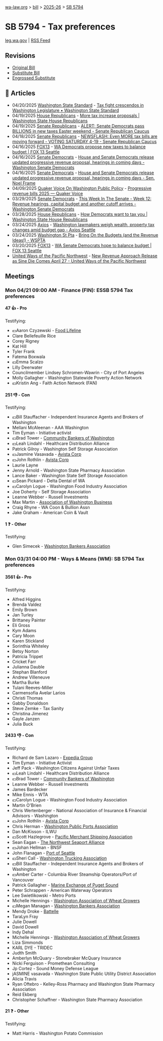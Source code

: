 [wa-law.org](/) > [bill](/bill/) > [2025-26](/bill/2025-26/) > [SB 5794](/bill/2025-26/sb/5794/)

# SB 5794 - Tax preferences
[leg.wa.gov](https://app.leg.wa.gov/billsummary?BillNumber=5794&Year=2025&Initiative=false) | [RSS Feed](./rss.xml)

## Revisions
* [Original Bill](1/)
* [Substitute Bill](S/)
* [Engrossed Substitute](S.E/)

## 📰 Articles
* 04/20/2025 [Washington State Standard](/org/washington_state_standard/) - [Tax fight crescendos in Washington Legislature • Washington State Standard](https://washingtonstatestandard.com/2025/04/19/tax-fight-crescendos-in-the-washington-legislature/#:~:text=Senate%20Bill%205794)
* 04/19/2025 [House Republicans](/org/house_republicans/) - [More tax increase proposals | Washington State House Republicans](https://houserepublicans.wa.gov/current/more-tax-increase-proposals/#:~:text=Senate%20Bill%205794)
* 04/19/2025 [Senate Republicans](/org/senate_republicans/) - [ALERT: Senate Democrats pass BILLIONS in new taxes Easter weekend - Senate Republican Caucus](https://src.wastateleg.org/blog/alert-senate-democrats-pass-18-5-billion-new-taxes-easter-weekend/#:~:text=SB%205794:)
* 04/18/2025 [Senate Republicans](/org/senate_republicans/) - [NEWSFLASH: Even MORE tax bills are moving forward - VOTING SATURDAY 4-19 - Senate Republican Caucus](https://src.wastateleg.org/blog/newsflash-even-tax-bills-moving-forward-voting-tomorrow/#:~:text=SB%205794:)
* 04/16/2025 [FOX13](/org/fox13/) - [WA Democrats propose new taxes to balance budget | FOX 13 Seattle](https://www.fox13seattle.com/news/wa-democrats-propose-new-taxes#:~:text=Senate%20Bill%205794)
* 04/16/2025 [Senate Democrats](/org/senate_democrats/) - [House and Senate Democrats release updated progressive revenue proposal, hearings in coming days - Washington Senate Democrats](https://senatedemocrats.wa.gov/blog/2025/04/15/house-and-senate-democrats-release-updated-progressive-revenue-proposal-hearings-in-coming-days/#:~:text=SB%205794)
* 04/16/2025 [Senate Democrats](/org/senate_democrats/) - [House and Senate Democrats release updated progressive revenue proposal, hearings in coming days - Sen. Noel Frame](https://senatedemocrats.wa.gov/frame/2025/04/15/house-and-senate-democrats-release-updated-progressive-revenue-proposal-hearings-in-coming-days/#:~:text=SB%205794)
* 04/09/2025 [Quaker Voice On Washington Public Policy](/org/quaker_voice_on_washington_public_policy/) - [Progressive revenue bills 2025 — Quaker Voice](https://www.quakervoicewa.org/progressive-revenue-bills-2025/#:~:text=B%205794)
* 03/29/2025 [Senate Democrats](/org/senate_democrats/) - [This Week In The Senate - Week 12: Revenue hearings, capital budget and another cutoff arrives - Washington Senate Democrats](https://senatedemocrats.wa.gov/blog/2025/03/29/this-week-in-the-senate-week-12-revenue-hearings-capital-budget-and-another-cutoff-arrives/#:~:text=SB%205794)
* 03/28/2025 [House Republicans](/org/house_republicans/) - [How Democrats want to tax you | Washington State House Republicans](https://houserepublicans.wa.gov/how-democrats-want-to-tax-you/#:~:text=Senate%20Bill%205794)
* 03/24/2025 [Axios](/org/axios/) - [Washington lawmakers weigh wealth, property tax changes amid budget gap - Axios Seattle](https://www.axios.com/local/seattle/2025/03/24/democrats-wealth-property-tax-budget-gap#:~:text=want%20to%20close)
* 03/24/2025 [Washington St Pta](/org/washington_st_pta/) - [Bring On the Budgets (and the Revenue Ideas!) - WSPTA](https://www.wastatepta.org/bring-on-the-budgets-and-the-revenue-ideas/#:~:text=SB%205794)
* 03/20/2025 [FOX13](/org/fox13/) - [WA Senate Democrats hope to balance budget | FOX 13 Seattle](https://www.fox13seattle.com/news/wa-senate-democrats-balance-budget#:~:text=20%20tax%20exemptions)
* [United Ways of the Pacific Northwest](/org/united_ways_of_the_pacific_northwest/) - [New Revenue Approach Release as Sine Die Comes April 27 - United Ways of the Pacific Northwest](https://www.uwpnw.org/legupdate04212025#:~:text=SB%205794)

## Meetings
### Mon 04/21 09:00 AM - Finance (FIN): ESSB 5794 Tax preferences
#### 47 👍 - Pro
Testifying:
* 💵Aaron Czyzewski - [Food Lifeline](/org/food_lifeline/)
* Clare Bellefeuille Rice
* Corey Rigney
* Kat Hill
* Tyler Frank
* Fatema Boxwala
* 💵Emma Scalzo
* Lilly Deerwater
* Councilmember Lindsey Schromen-Wawrin - City of Port Angeles
* Molly Gallagher - Washington Statewide Poverty Action Network
* 💵Kristin Ang - Faith Action Network (FAN)

#### 251 👎 - Con
Testifying:
* 💵Bill Stauffacher - Independent Insurance Agents and Brokers of Washington
* Mellani McAleenan - AAA Washington
* Tim Eyman - Initiative activist
* 💵Brad Tower - [Community Bankers of Washington](/org/community_bankers_of_washington/)
* 💵Leah Lindahl - Healthcare Distribution Alliance
* Patrick Gilroy - Washington Self Storage Association
* 💵Jasmine Vasavada - [Avista Corp](/org/avista_corp/)
* 💵John Rothlin - [Avista Corp](/org/avista_corp/)
* Laurie Layne
* Jenny Arnold - Washington State Pharmacy Association
* Lance Baker - Washington State Self Storage Association
* 💵Sean Pickard - Delta Dental of WA
* 💵Carolyn Logue - Washington Food Industry Association
* Joe Doherty - Self Storage Association
* Leanne Webber - Russell Investments
* Max Martin - [Association of Washington Business](/org/association_of_washington_business/)
* Craig Rhyne - WA Coon & Bullion Assn
* Jake Graham - American Coin & Vault

#### 1 ❓ - Other
Testifying:
* Glen Simecek - [Washington Bankers Association](/org/washington_bankers_association/)

### Mon 03/31 04:00 PM - Ways & Means (WM): SB 5794 Tax preferences
#### 3561 👍 - Pro
Testifying:
* Alfred Higgins
* Brenda Valdez
* Emily Brown
* Jan Turley
* Brittaney Painter
* Eli Gross
* Kym Adams
* Cary Moon
* Karen Stickland
* Sorinthia Whiteley
* Betsy Norton
* Patricia Trippet
* Cricket Farr
* Julianna Dauble
* Stephan Blanford
* Andrew Villeneuve
* Martha Burke
* Tulani Reeves-Miller
* Carmensofia Avelar Larios
* Christi Thomas
* Gabby Donaldson
* Steve Zemke - Tax Sanity
* Christina Jimenez
* Gayle Janzen
* Julia Buck

#### 2433 👎 - Con
Testifying:
* Richard de Sam Lazaro - [Expedia Group](/org/expedia_group/)
* Tim Eyman - Initiative Activist
* Jeff Pack - Washington Citizens Against Unfair Taxes
* 💵Leah Lindahl - Healthcare Distribution Alliance
* 💵Brad Tower - [Community Bankers of Washington](/org/community_bankers_of_washington/)
* Leanne Webber - Russell Investments
* James Bardecker
* Mike Ennis - WTA
* 💵Carolyn Logue - Washington Food Industry Association
* Martin O'Brien
* Chris Wertenberger - National Association of Insurance & Financial Advisors - Washington
* 💵John Rothlin - [Avista Corp](/org/avista_corp/)
* Chris Herman - [Washington Public Ports Association](/org/washington_public_ports_association/)
* Dan McKisson - ILWU
* 💵Scott Hazlegrove - [Pacific Merchant Shipping Association](/org/pacific_merchant_shipping_association/)
* Sean Eagan - [The Northwest Seaport Alliance](/org/the_northwest_seaport_alliance/)
* 💵Johan Hellman - BNSF
* John Flanagan - [Port of Seattle](/org/port_of_seattle/)
* 💵Sheri Call - [Washington Trucking Association](/org/washington_trucking_association/)
* 💵Bill Stauffacher - Independent Insurance Agents and Brokers of Washington
* 💵Amber Carter - Columbia River Steamship Operators/Port of Vancouver
* Patrick Gallagher - [Marine Exchange of Puget Sound](/org/marine_exchange_of_puget_sound/)
* Peter Schrappen - American Waterway Operators
* Lee Swietlikowski - Metro Ports
* Michelle Hennings - [Washington Association of Wheat Growers](/org/washington_association_of_wheat_growers/)
* 💵Megan Managan - [Washington Bankers Association](/org/washington_bankers_association/)
* Mendy Droke - [Battelle](/org/battelle/)
* TaraLyn Fray
* Julie Dowell
* David Dowell
* Indy Dehal
* Michelle Hennings - [Washington Association of Wheat Growers](/org/washington_association_of_wheat_growers/)
* Liza Simmonds
* KARL DYE - TRIDEC
* Judth Smith
* Amberlyn McQuary - Stonebraker McQuary Insurance
* Nicki Ferguison - Promethean Consulting
* Jp Cortez - Sound Money Defense League
* jASMINE vasavada - Washington State Public Utility District Association
* Alicia Travis
* Ryan Oftebro - Kelley-Ross Pharmacy and Washington State Pharmacy Association
* Reid Ekberg
* Christopher Schaffner - Washington State Pharmacy Association

#### 21 ❓ - Other
Testifying:
* Matt Harris - Washington Potato Commission
